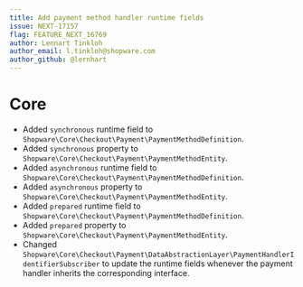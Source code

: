 ```yaml
---
title: Add payment method handler runtime fields
issue: NEXT-17157
flag: FEATURE_NEXT_16769
author: Lennart Tinkloh
author_email: l.tinkloh@shopware.com 
author_github: @lernhart
---
```

# Core
* Added `synchronous` runtime field to `Shopware\Core\Checkout\Payment\PaymentMethodDefinition`.
* Added `synchronous` property to `Shopware\Core\Checkout\Payment\PaymentMethodEntity`.
* Added `asynchronous` runtime field to `Shopware\Core\Checkout\Payment\PaymentMethodDefinition`.
* Added `asynchronous` property to `Shopware\Core\Checkout\Payment\PaymentMethodEntity`.
* Added `prepared` runtime field to `Shopware\Core\Checkout\Payment\PaymentMethodDefinition`.
* Added `prepared` property to `Shopware\Core\Checkout\Payment\PaymentMethodEntity`.
* Changed `Shopware\Core\Checkout\Payment\DataAbstractionLayer\PaymentHandlerIdentifierSubscriber` to update the runtime fields whenever the payment handler inherits the corresponding interface. 
